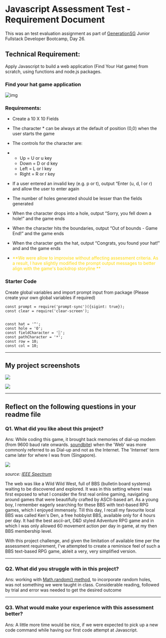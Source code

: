 

#  Javascript Assessment Test - Requirement Document



This was an test evaluation assignment as part of [GenerationSG](https://singapore.generation.org/launch-your-career-in-tech/) Junior Fullstack Developer Bootcamp, Day 26.

## Technical Requirement:

Apply Javascript to build a web application (Find Your Hat game) from scratch, using functions and node.js packages.

### **Find your hat game application**

![img](https://lh5.googleusercontent.com/EsOWRk-Z18OBeHBGEJooeiLyLMy0Y-tqqMezJwOVxNRNkWQsDiHw5Z8AAtojYli4JcGbqJrEfbpCXe4imto4Ng6I5HM2GSFmSpHlv-7eJZvoZlk_i22s-LIcTY8WhvQob8ImcV3HApc)

### Requirements: 

- Create a 10 X 10 Fields

- The character * can be always at the default of position (0,0) when the user starts the game

- The controls for the character are:

- - Up = U or u key
  - Down = D or d key
  - Left = L or l key
  - Right = R or r key

- If a user entered an invalid key (e.g. p or t), output “Enter (u, d, l or r) and allow the user to enter again

- The number of holes generated should be lesser than the fields generated

- When the character drops into a hole, output “Sorry, you fell down a hole!” and the game ends

- When the character hits the boundaries, output “Out of bounds - Game End!” and the game ends

- When the character gets the hat, output “Congrats, you found your hat!” and and the game ends

- <span style = 'color:gold'>**We were allow to improvise without affecting assessment criteria. As a result, I have slightly modified the prompt output messages to better align with the game's backdrop storyline ** </span>



### **Starter Code**

Create global variables and import prompt input from package (Please create your own global variables if required)

```
const prompt = require('prompt-sync')({sigint: true});
const clear = require('clear-screen');


const hat = '^';
const hole = 'O';
const fieldCharacter = '░';
const pathCharacter = '*';
const row = 10;
const col = 10;
```



----------

## My project screenshots

![](https://i.ibb.co/S5dfXHV/1.png)

![](https://i.ibb.co/SwqTgpP/2.png)



----------

## **Reflect** on the following questions in your readme file

### Q1. What did you like about this project?
Ans: While coding this game, it brought back memories of dial-up modem (from 9600 baud rate onwards. [soundbite](https://youtu.be/QDS4B0mM-ew)) when the 'Web' was more commonly referred to as Dial-up and not as the Internet. The 'Internet' term came later for where I was from (Singapore).

![](https://assets.rebelmouse.io/eyJhbGciOiJIUzI1NiIsInR5cCI6IkpXVCJ9.eyJpbWFnZSI6Imh0dHBzOi8vYXNzZXRzLnJibC5tcy8yNTYyODQwMi9vcmlnaW4uanBnIiwiZXhwaXJlc19hdCI6MTY1MTk0MDY0OH0.gdAYFls9prmRxcnpaB_QU3Gs8Naj4i6iZ7Uc-1FxdEc/img.jpg?width=980)

*source: [IEEE Spectrum](https://spectrum.ieee.org/social-medias-dialup-ancestor-the-bulletin-board-system)*

The web was like a Wild Wild West, full of BBS (bulletin board systems) waiting to be discovered and explored. It was in this setting where I was first exposed to what I consider the first real online gaming, navigating around games that were beautifully crafted by ASCII-based art. As a young boy, I remember eagerly searching for these BBS with text-based RPG games, which I enjoyed immensely. Till this day, I recall my favourite local BBS was called Ken's Den, a free hobbyist BBS, available only for 4 hours per day. It had the best ascii-art, D&D styled Adventure RPG game and in which I was only allowed 60 movement action per day in game, at my then BBS membership level.

With this project challenge, and given the limitation of available time per the assessment requirement, I've attempted to create a reminisce feel of such a BBS text-based RPG game, ableit a very, very simplified version.  



----------



### Q2. What did you struggle with in this project?
Ans: working with [Math.random() method](https://www.w3schools.com/js/js_random.asp), to incorporate random holes, was not something we were taught in class. Considerable reading, followed by trial and error was needed to get the desired outcome 



----------



### Q3. What would make your experience with this assessment better?

Ans: A little more time would be nice, if we were expected to pick up a new code command while having our first code attempt at Javascript.  






